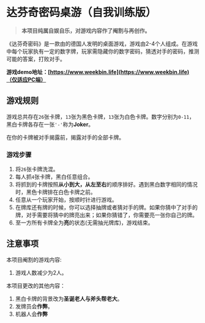 # 达芬奇密码桌游（自我训练版）
> **本项目纯属自娱自乐，对游戏内容作了阉割与再创作。**   

《达芬奇密码》是一款由的德国人发明的桌面游戏，游戏由2-4个人组成。在游戏中每个玩家执有一定的数字牌，玩家需隐藏你的数字密码，猜透对手的密码，推测可能的答案，打败对手。  

**游戏demo地址：[https://www.weekbin.life](https://www.weekbin.life)（仅适应PC端）**

## 游戏规则

游戏总共存在```26```张卡牌，```13```张为黑色卡牌，```13```张为白色卡牌。数字分别为```0-11```，黑白卡牌各存在一张```'-'```称为**Joker**。  

在你的卡牌被对手揭露前，揭露对手的全部卡牌。  

### 游戏步骤  
1.  将```26```张卡牌洗混。
2.  每人抓```4```张卡牌，黑白任意组合。
3.  将抓到的卡牌按照**从小到大，从左至右**的顺序排好。遇到黑白数字相同的情况时，黑色卡牌排在白色卡牌之前。
4.  任意从一个玩家开始，按顺时针进行游戏。
5.  在牌库还有牌的时候，你可以选择抽牌或者猜对手的牌。如果你猜中了对手的牌，对手需要将猜中的牌亮出来；如果你猜错了，你需要亮一张你自己的牌。
6.  至一方所有卡牌全为**亮**的状态(无需抽光牌库)，游戏结束。

## 注意事项

本项目阉割的游戏内容:
1.  游戏人数减少为2人。

本项目更改的其他内容：
1.  黑白卡牌的背景改为**圣诞老人与斧头帮老大**。
2.  发牌员会**作弊**。
3.  机器人会**作弊**

